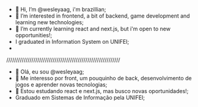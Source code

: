 - 👋 Hi, I’m @wesleyaag, i'm brazillian;
- 👀 I’m interested in frontend, a bit of backend, game development and learning new technologies;
- 🌱 I’m currently learning react and next.js, but i'm open to new opportunities!;
- I graduated in Information System on UNIFEI;
- 
///////////////////////////////////////////////////////////
- 👋 Olá, eu sou @wesleyaag;
- 👀 Me interesso por front, um pouquinho de back, desenvolvimento de jogos e aprender novas tecnologias;
- 🌱 Estou estudando react e next.js, mas busco novas oportunidades!;
- Graduado em Sistemas de Informação pela UNIFEI;

<!---
wesleyaag/wesleyaag is a ✨ special ✨ repository because its `README.md` (this file) appears on your GitHub profile.
You can click the Preview link to take a look at your changes.
--->
